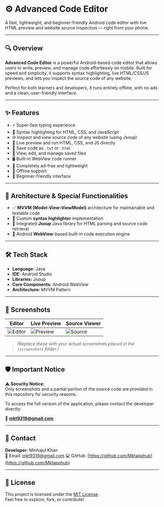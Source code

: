 # ⚙️ Advanced Code Editor

A fast, lightweight, and beginner-friendly Android code editor with live HTML preview and website source inspection — right from your phone.

---

## 🔍 Overview

**Advanced Code Editor** is a powerful Android-based code editor that allows users to write, preview, and manage code effortlessly on mobile. Built for speed and simplicity, it supports syntax highlighting, live HTML/CSS/JS previews, and lets you inspect the source code of any website.

Perfect for both learners and developers, it runs entirely offline, with no ads and a clean, user-friendly interface.

---

## ✨ Features

- ⚡ Super-fast typing experience  
- 🎨 Syntax highlighting for HTML, CSS, and JavaScript  
- 🌐 Inspect and view source code of any website (using Jsoup)  
- 🧪 Live preview and run HTML, CSS, and JS directly  
- 💾 Save code as `.txt` or `.html`  
- 📂 View, edit, and manage saved files  
- 🖥️ Built-in WebView code runner  
- 🚫 Completely ad-free and lightweight  
- 📴 Offline support  
- 👶 Beginner-friendly interface  

---

## 🧠 Architecture & Special Functionalities

- ✅ **MVVM (Model-View-ViewModel)** architecture for maintainable and testable code  
- 🌈 Custom **syntax highlighter** implementation  
- 🔗 Integrated **Jsoup** Java library for HTML parsing and source code retrieval  
- 📲 Android **WebView**-based built-in code execution engine

---

## 🛠️ Tech Stack

- **Language:** Java  
- **IDE:** Android Studio  
- **Libraries:** Jsoup  
- **Core Components:** Android WebView  
- **Architecture:** MVVM Pattern  

---

## 📸 Screenshots

| Editor | Live Preview | Source Viewer |
|--------|--------------|----------------|
| ![Editor](screenshots/editor.png) | ![Preview](screenshots/preview.png) | ![Source](screenshots/source.png) |

> *(Replace these with your actual screenshots placed in the `/screenshots` folder.)*

---

## 🛡️ Important Notice

⚠️ **Security Notice:**  
Only screenshots and a partial portion of the source code are provided in this repository for security reasons.

To access the full version of the application, please contact the developer directly:

📧 **mkt9319@gmail.com**

---

## 🙋 Contact

**Developer:** Minhajul Khan  
📧 Email: mkt9319@gmail.com
💻 GitHub: [https://github.com/Mktapphub](https://github.com/Mktapphub)

---

## 📄 License

This project is licensed under the [MIT License](LICENSE).  
Feel free to explore, fork, or contribute!

